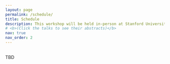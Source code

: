 ```yaml
---
layout: page
permalink: /schedule/
title: Schedule
description: This workshop will be held in-person at Stanford University on April 3rd and April 4th, 2025. The session will cover invited talks, contributed short talks, and a panel discussion. The schedule in local time zone, Pacific Stanford Time (PST), can be found below.
# <b>(Click the talks to see their abstracts)</b>
nav: true
nav_order: 2
---
```


<br>
TBD
